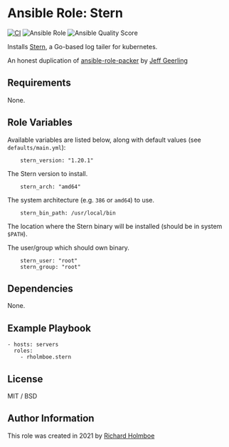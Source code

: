 # Ansible Role: Stern

[![CI](https://github.com/rholmboe/ansible-role-stern/actions/workflows/ci.yml/badge.svg)](https://github.com/rholmboe/ansible-role-stern/actions/workflows/ci.yml)
![Ansible Role](https://img.shields.io/ansible/role/57220?logo=ansible)
![Ansible Quality Score](https://img.shields.io/ansible/quality/57220?logo=ansible)

Installs [Stern](https://github.com/stern/stern), a Go-based log tailer for kubernetes.

An honest duplication of [ansible-role-packer](https://github.com/geerlingguy/ansible-role-packer/) by [Jeff Geerling](https://www.jeffgeerling.com/)

## Requirements

None.

## Role Variables

Available variables are listed below, along with default values (see `defaults/main.yml`):

```
    stern_version: "1.20.1"
```

The Stern version to install.

```
    stern_arch: "amd64"
```

The system architecture (e.g. `386` or `amd64`) to use.

```
    stern_bin_path: /usr/local/bin
```

The location where the Stern binary will be installed (should be in system `$PATH`).

The user/group which should own binary.

```
    stern_user: "root"
    stern_group: "root"
```

## Dependencies

None.

## Example Playbook

    - hosts: servers
      roles:
        - rholmboe.stern

## License

MIT / BSD

## Author Information

This role was created in 2021 by [Richard Holmboe](https://about.me/rholmboe)

